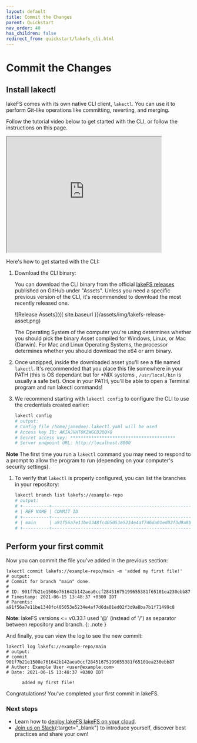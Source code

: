 ```yaml
---
layout: default
title: Commit the Changes
parent: Quickstart
nav_order: 40
has_children: false
redirect_from: quickstart/lakefs_cli.html
---
```


# Commit the Changes

## Install lakectl

lakeFS comes with its own native CLI client, `lakectl`. 
You can use it to perform Git-like operations like committing, reverting, and merging.

Follow the tutorial video below to get started with the CLI, or follow the instructions on this page.

<iframe width="420" height="315" src="https://www.youtube.com/embed/8nO7RT411nA"></iframe>

Here's how to get started with the CLI:

  1. Download the CLI binary:

     You can download the CLI binary from the official [lakeFS releases](https://github.com/treeverse/lakeFS/releases) published on GitHub under "Assets". Unless you need a specific previous version of the CLI, it's recommended to download the most recently released one.

      ![Release Assets]({{ site.baseurl }}/assets/img/lakefs-release-asset.png)

     The Operating System of the computer you're using determines whether you should pick the binary Asset compiled for Windows, Linux, or Mac (Darwin). For Mac and Linux Operating Systems, the processor determines whether you should download the x64 or arm binary. 
  
  
  1. Once unzipped, inside the downloaded asset you'll see a file named `lakectl`. It's recommended that you place this file somewhere in your PATH (this is OS dependant but for *NIX systems , `/usr/local/bin` is usually a safe bet). Once in your PATH, you'll be able to open a Terminal program and run lakectl commands!

  1. We recommend starting with `lakectl config` to configure the CLI to use the credentials created earlier:

     ```bash
     lakectl config
     # output:
     # Config file /home/janedoe/.lakectl.yaml will be used
     # Access key ID: AKIAJVHTOKZWGCD2QQYQ
     # Secret access key: ****************************************
     # Server endpoint URL: http://localhost:8000
     ```
   **Note** The first time you run a `lakectl` command you may need to respond to a prompt to allow the program to run (depending on your computer's security settings). 

  1. To verify that `lakectl` is properly configured, you can list the branches in your repository:

     ```bash
     lakectl branch list lakefs://example-repo
     # output:
     # +----------+------------------------------------------------------------------+
     # | REF NAME | COMMIT ID                                                        |
     # +----------+------------------------------------------------------------------+
     # | main     | a91f56a7e11be1348fc405053e5234e4af7d6da01ed02f3d9a8ba7b1f71499c8 |
     # +----------+------------------------------------------------------------------+
     ```
  
## Perform your first commit

Now you can commit the file you've added in the previous section:

```
lakectl commit lakefs://example-repo/main -m 'added my first file!'
# output:
# Commit for branch "main" done.
# 
# ID: 901f7b21e1508e761642b142aea0ccf28451675199655381f65101ea230ebb87
# Timestamp: 2021-06-15 13:48:37 +0300 IDT
# Parents: a91f56a7e11be1348fc405053e5234e4af7d6da01ed02f3d9a8ba7b1f71499c8
```

**Note**: lakeFS versions <= v0.33.1 used '@' (instead of '/') as separator between repository and branch.
{: .note }

And finally, you can view the log to see the new commit:
```
lakectl log lakefs://example-repo/main
# output:  
# commit 901f7b21e1508e761642b142aea0ccf28451675199655381f65101ea230ebb87
# Author: Example User <user@example.com>
# Date: 2021-06-15 13:48:37 +0300 IDT
  
      added my first file! 
```

Congratulations! You've completed your first commit in lakeFS.

### Next steps

* Learn how to [deploy lakeFS lakeFS on your cloud](../deploy/index.md).
* [Join us on Slack](https://lakefs.io/slack){:target="_blank"} to introduce yourself, discover best practices and share your own!
